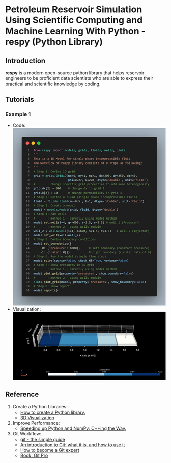 # Petroleum Reservoir Simulation Using Scientific Computing and Machine Learning With Python - respy (Python Library)

## Introduction
__respy__ is a modern open-source python library that helps reservoir engineers to be proficient data scientists who are able to express their practical and scientific knowledge by coding.

## Tutorials

### Example 1

- Code:
![](images/example_1_code.png)
- Visualization:
![](images/example_1_3d.png)

## Reference

1. Create a Python Libraries:
   - [How to create a Python library.](https://medium.com/analytics-vidhya/how-to-create-a-python-library-7d5aea80cc3f)
   - [3D Visualization](https://docs.pyvista.org/examples/00-load/create-uniform-grid.html)
2. Improve Performance:
   - [Speeding up Python and NumPy: C++ing the Way.](https://medium.com/coding-with-clarity/speeding-up-python-and-numpy-c-ing-the-way-3b9658ed78f4)
3. Git Workflow:
   - [git - the simple guide](http://rogerdudler.github.io/git-guide/)
   - [An introduction to Git: what it is, and how to use it](https://www.freecodecamp.org/news/what-is-git-and-how-to-use-it-c341b049ae61)
   - [How to become a Git expert](https://www.freecodecamp.org/news/how-to-become-a-git-expert-e7c38bf54826)
   - [Book: Git Pro](https://git-scm.com/book/en/v2)
